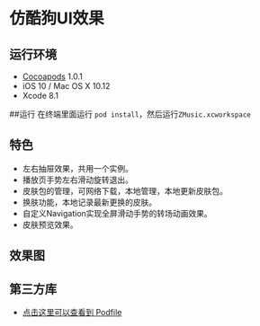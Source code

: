 # 仿酷狗UI效果


## 运行环境
- [Cocoapods](https://github.com/CocoaPods/CocoaPods) 1.0.1
- iOS 10 / Mac OS X 10.12
- Xcode 8.1

##运行
在终端里面运行 `pod install`，然后运行`ZMusic.xcworkspace` 

## 特色
- 左右抽屉效果，共用一个实例。
- 播放页手势左右滑动旋转退出。
- 皮肤包的管理，可网络下载，本地管理，本地更新皮肤包。
- 换肤功能，本地记录最新更换的皮肤。
- 自定义Navigation实现全屏滑动手势的转场动画效果。
- 皮肤预览效果。

## 效果图


## 第三方库
- [点击这里可以查看到 Podfile](https://github.com/lyxia/zmusic/blob/master/Podfile)



